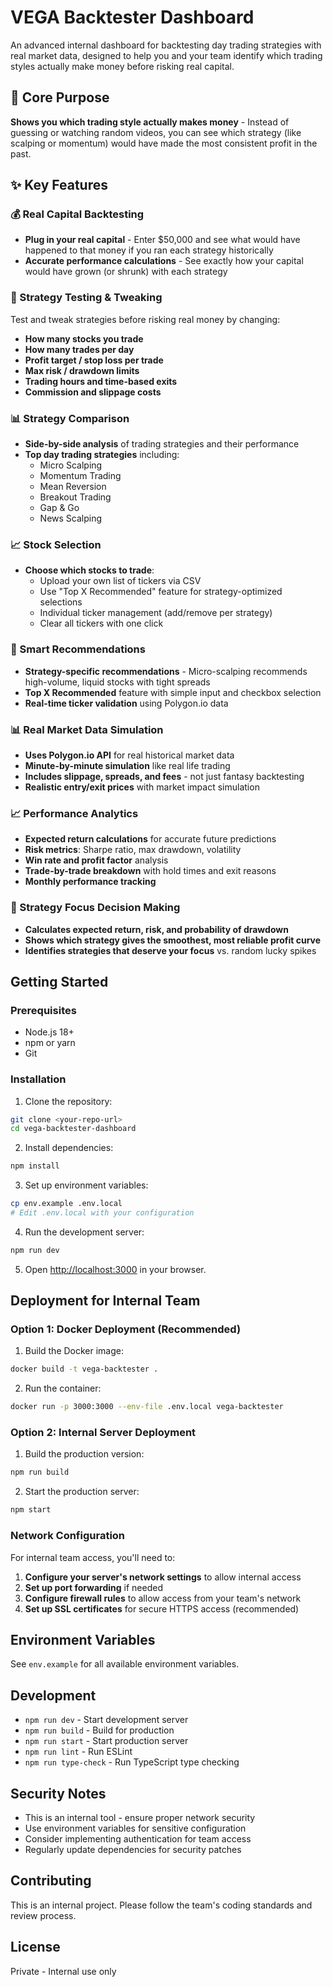# VEGA Backtester Dashboard

An advanced internal dashboard for backtesting day trading strategies with real market data, designed to help you and your team identify which trading styles actually make money before risking real capital.

## 🎯 Core Purpose

**Shows you which trading style actually makes money** - Instead of guessing or watching random videos, you can see which strategy (like scalping or momentum) would have made the most consistent profit in the past.

## ✨ Key Features

### 💰 Real Capital Backtesting
- **Plug in your real capital** - Enter $50,000 and see what would have happened to that money if you ran each strategy historically
- **Accurate performance calculations** - See exactly how your capital would have grown (or shrunk) with each strategy

### 🔧 Strategy Testing & Tweaking
Test and tweak strategies before risking real money by changing:
- **How many stocks you trade**
- **How many trades per day**
- **Profit target / stop loss per trade**
- **Max risk / drawdown limits**
- **Trading hours and time-based exits**
- **Commission and slippage costs**

### 📊 Strategy Comparison
- **Side-by-side analysis** of trading strategies and their performance
- **Top day trading strategies** including:
  - Micro Scalping
  - Momentum Trading
  - Mean Reversion
  - Breakout Trading
  - Gap & Go
  - News Scalping

### 📈 Stock Selection
- **Choose which stocks to trade**:
  - Upload your own list of tickers via CSV
  - Use "Top X Recommended" feature for strategy-optimized selections
  - Individual ticker management (add/remove per strategy)
  - Clear all tickers with one click

### 🎯 Smart Recommendations
- **Strategy-specific recommendations** - Micro-scalping recommends high-volume, liquid stocks with tight spreads
- **Top X Recommended** feature with simple input and checkbox selection
- **Real-time ticker validation** using Polygon.io data

### 📊 Real Market Data Simulation
- **Uses Polygon.io API** for real historical market data
- **Minute-by-minute simulation** like real life trading
- **Includes slippage, spreads, and fees** - not just fantasy backtesting
- **Realistic entry/exit prices** with market impact simulation

### 📈 Performance Analytics
- **Expected return calculations** for accurate future predictions
- **Risk metrics**: Sharpe ratio, max drawdown, volatility
- **Win rate and profit factor** analysis
- **Trade-by-trade breakdown** with hold times and exit reasons
- **Monthly performance tracking**

### 🧠 Strategy Focus Decision Making
- **Calculates expected return, risk, and probability of drawdown**
- **Shows which strategy gives the smoothest, most reliable profit curve**
- **Identifies strategies that deserve your focus** vs. random lucky spikes

## Getting Started

### Prerequisites

- Node.js 18+ 
- npm or yarn
- Git

### Installation

1. Clone the repository:
```bash
git clone <your-repo-url>
cd vega-backtester-dashboard
```

2. Install dependencies:
```bash
npm install
```

3. Set up environment variables:
```bash
cp env.example .env.local
# Edit .env.local with your configuration
```

4. Run the development server:
```bash
npm run dev
```

5. Open [http://localhost:3000](http://localhost:3000) in your browser.

## Deployment for Internal Team

### Option 1: Docker Deployment (Recommended)

1. Build the Docker image:
```bash
docker build -t vega-backtester .
```

2. Run the container:
```bash
docker run -p 3000:3000 --env-file .env.local vega-backtester
```

### Option 2: Internal Server Deployment

1. Build the production version:
```bash
npm run build
```

2. Start the production server:
```bash
npm start
```

### Network Configuration

For internal team access, you'll need to:

1. **Configure your server's network settings** to allow internal access
2. **Set up port forwarding** if needed
3. **Configure firewall rules** to allow access from your team's network
4. **Set up SSL certificates** for secure HTTPS access (recommended)

## Environment Variables

See `env.example` for all available environment variables.

## Development

- `npm run dev` - Start development server
- `npm run build` - Build for production
- `npm run start` - Start production server
- `npm run lint` - Run ESLint
- `npm run type-check` - Run TypeScript type checking

## Security Notes

- This is an internal tool - ensure proper network security
- Use environment variables for sensitive configuration
- Consider implementing authentication for team access
- Regularly update dependencies for security patches

## Contributing

This is an internal project. Please follow the team's coding standards and review process.

## License

Private - Internal use only
